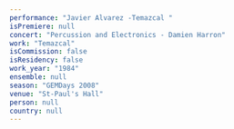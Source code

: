 ```yaml
---
performance: "Javier Alvarez -Temazcal "
isPremiere: null
concert: "Percussion and Electronics - Damien Harron"
work: "Temazcal"
isCommission: false
isResidency: false
work_year: "1984"
ensemble: null
season: "GEMDays 2008"
venue: "St-Paul's Hall"
person: null
country: null
---
```


